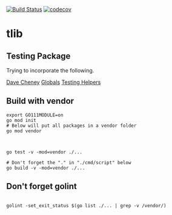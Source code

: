 


[![Build Status](https://travis-ci.org/mchirico/tlib.svg?branch=master)](https://travis-ci.org/mchirico/tlib)
[![codecov](https://codecov.io/gh/mchirico/tlib/branch/master/graph/badge.svg)](https://codecov.io/gh/mchirico/tlib)
# tlib


## Testing Package

Trying to incorporate the following.

[Dave Cheney](https://www.youtube.com/watch?v=pN_lm6QqHcw)
[Globals](https://peter.bourgon.org/blog/2017/06/09/theory-of-modern-go.html)
[Testing Helpers](https://www.youtube.com/watch?v=yszygk1cpEc&feature=youtu.be&t=1609)

## Build with vendor
```
export GO111MODULE=on
go mod init
# Below will put all packages in a vendor folder
go mod vendor



go test -v -mod=vendor ./...

# Don't forget the "." in "./cmd/script" below
go build -v -mod=vendor ./...
```


## Don't forget golint

```

golint -set_exit_status $(go list ./... | grep -v /vendor/)

```


